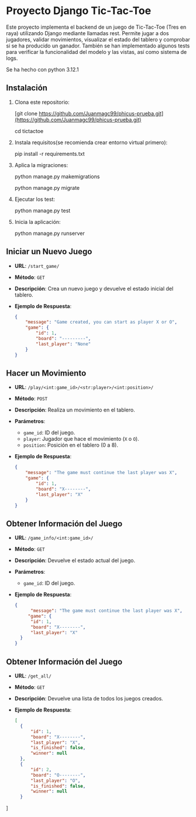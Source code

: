 # Proyecto Django Tic-Tac-Toe

Este proyecto implementa el backend de un juego de Tic-Tac-Toe (Tres en raya) utilizando Django mediante llamadas rest. Permite jugar a dos jugadores, validar movimientos, visualizar el estado del tablero y comprobar si se ha producido un ganador. También se han implementado algunos tests para verificar la funcionalidad del modelo y las vistas, así como sistema de logs.

Se ha hecho con python 3.12.1

## Instalación

1. Clona este repositorio:

   [git clone https://github.com/Juanmagc99/phicus-prueba.git](https://github.com/Juanmagc99/phicus-prueba.git)
   
   cd tictactoe
   
3. Instala requisitos(se recomienda crear entorno virtual primero):

   pip install -r requirements.txt

4. Aplica la migraciones:

   python manage.py makemigrations
   
   python manage.py migrate

6. Ejecutar los test:

   python manage.py test
   
5. Inicia la aplicación:

   python manage.py runserver


## Iniciar un Nuevo Juego

- **URL**: `/start_game/`
- **Método**: `GET`
- **Descripción**: Crea un nuevo juego y devuelve el estado inicial del tablero.
- **Ejemplo de Respuesta**:
  
  ```json
  {
      "message": "Game created, you can start as player X or O",
      "game": {
          "id": 1,
          "board": "---------",
          "last_player": "None"
      }
  }

## Hacer un Movimiento

- **URL**: `/play/<int:game_id>/<str:player>/<int:position>/`
- **Método**: `POST`
- **Descripción**: Realiza un movimiento en el tablero.
- **Parámetros**:
  - `game_id`: ID del juego.
  - `player`: Jugador que hace el movimiento (`X` o `O`).
  - `position`: Posición en el tablero (0 a 8).
- **Ejemplo de Respuesta**:
  
  ```json
  {
      "message": "The game must continue the last player was X",
      "game": {
          "id": 1,
          "board": "X--------",
          "last_player": "X"
      }
  }

## Obtener Información del Juego

- **URL**: `/game_info/<int:game_id>/`
- **Método**: `GET`
- **Descripción**: Devuelve el estado actual del juego.
- **Parámetros**:
  - `game_id`: ID del juego.
- **Ejemplo de Respuesta**:
  
  ```json
  {
        "message": "The game must continue the last player was X",
       "game": {
        "id": 1,
        "board": "X--------",
        "last_player": "X"
    }
  }

## Obtener Información del Juego

- **URL**: `/get_all/`
- **Método**: `GET`
- **Descripción**: Devuelve una lista de todos los juegos creados.
- **Ejemplo de Respuesta**:
  
  ```json
  [
    {
        "id": 1,
        "board": "X--------",
        "last_player": "X",
        "is_finished": false,
        "winner": null
    },
    {
        "id": 2,
        "board": "O--------",
        "last_player": "O",
        "is_finished": false,
        "winner": null
    }
]
